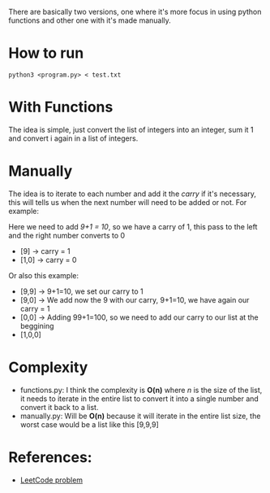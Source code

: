 
There are basically two versions, one where it's more focus in using python functions and other one with it's made manually.

# How to run

`python3 <program.py> < test.txt`

# With Functions

The idea is simple, just convert the list of integers into an integer, sum it 1 and convert i again in a list of integers.

# Manually

The idea is to iterate to each number and add it the *carry* if it's necessary, this will tells us when the next number will need to be added or not. For example: </br>

Here we need to add *9+1 = 10*, so we have a carry of 1, this pass to the left and the right number converts to 0 </br>
- [9] -> carry = 1 </br>
- [1,0] -> carry = 0 </br>

Or also this example: </br>
- [9,9] -> 9+1=10, we set our carry to 1 </br>
- [9,0] -> We add now the 9 with our carry, 9+1=10, we have again our carry = 1 </br>
- [0,0] -> Adding 99+1=100, so we need to add our carry to our list at the beggining </br>
- [1,0,0]

# Complexity

- functions.py: I think the complexity is **O(n)** where *n* is the size of the list, it needs to iterate in the entire list to convert it into a single number and convert it back to a list. </br>
- manually.py: Will be **O(n)** because it will iterate in the entire list size, the worst case would be a list like this [9,9,9] </br> 

# References:

- [LeetCode problem](https://leetcode.com/problems/plus-one/description/)